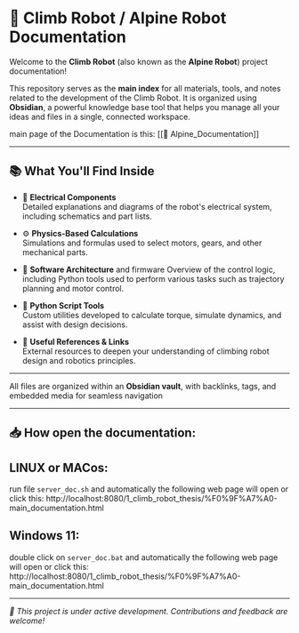 # 🤖 Climb Robot / Alpine Robot Documentation

Welcome to the **Climb Robot** (also known as the **Alpine Robot**) project documentation!

This repository serves as the **main index** for all materials, tools, and notes related to the development of the Climb Robot. It is organized using **Obsidian**, a powerful knowledge base tool that helps you manage all your ideas and files in a single, connected workspace.

main page of the Documentation is this: [[🧠 Alpine_Documentation]]

---

## 📚 What You'll Find Inside

- 🧩 **Electrical Components**  
  Detailed explanations and diagrams of the robot's electrical system, including schematics and part lists.

- ⚙️ **Physics-Based Calculations**  
  Simulations and formulas used to select motors, gears, and other mechanical parts.

- 🧠 **Software Architecture**  and firmware
  Overview of the control logic, including Python tools used to perform various tasks such as trajectory planning and motor control.

- 🧪 **Python Script Tools**  
  Custom utilities developed to calculate torque, simulate dynamics, and assist with design decisions.

- 🔗 **Useful References & Links**  
  External resources to deepen your understanding of climbing robot design and robotics principles.

---

All files are organized within an **Obsidian vault**, with backlinks, tags, and embedded media for seamless navigation

---

## 📥 How open the documentation:

## LINUX or MACos:

run file `server_doc.sh` and automatically the following web page will open
or click this: 
http://localhost:8080/1_climb_robot_thesis/%F0%9F%A7%A0-main_documentation.html
## Windows 11:
double click on `server_doc.bat` and automatically the following web page will open
or click this: 
http://localhost:8080/1_climb_robot_thesis/%F0%9F%A7%A0-main_documentation.html


---

_🚧 This project is under active development. Contributions and feedback are welcome!_


